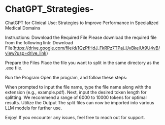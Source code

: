 # ChatGPT_Strategies-
ChatGPT for Clinical Use: Strategies to Improve Performance in Specialized Medical Domains

Instructions:
Download the Required File
Please download the required file from the following link:
Download File(https://drive.google.com/file/d/1QzPfHdJ_FkRPz7TPaj_UvBkelUt9U4vB/view?usp=drive_link)

Prepare the Files
Place the file you want to split in the same directory as the .exe file.

Run the Program
Open the program, and follow these steps:

When prompted to input the file name, type the file name along with the extension (e.g., example.pdf).
Next, input the desired token length for splitting. We recommend a range of 6000 to 10000 tokens for optimal results.
Utilize the Output
The split files can now be imported into various LLM models for further use.

Enjoy! If you encounter any issues, feel free to reach out for support.
